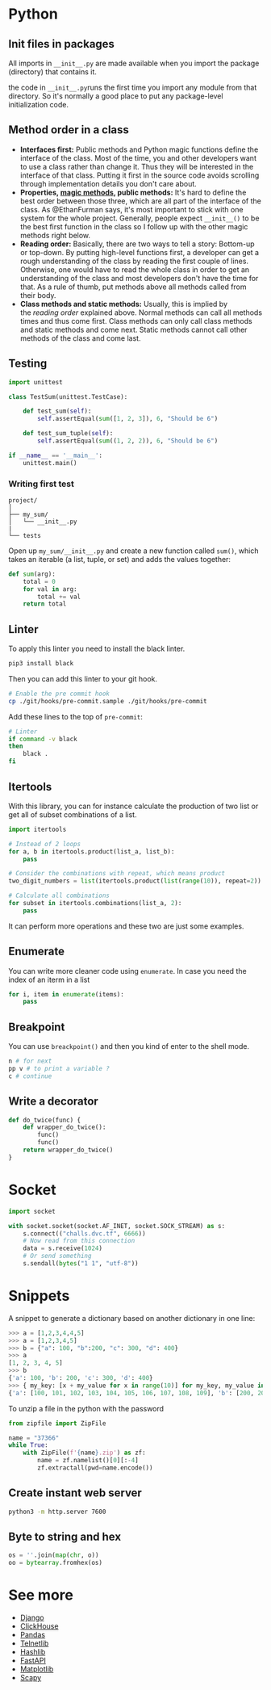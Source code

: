# Python

## Init files in packages

All imports in `__init__.py` are made available when you import the package (directory) that contains it.

the code in `__init__.py`runs the first time you import any module from that directory. So it's normally a good place to put any package-level initialization code.

## Method order in a class

- **Interfaces first:** Public methods and Python magic functions define the interface of the class. Most of the time, you and other developers want to use a class rather than change it. Thus they will be interested in the interface of that class. Putting it first in the source code avoids scrolling through implementation details you don't care about.
- **Properties, [magic methods](https://rszalski.github.io/magicmethods/), public methods:** It's hard to define the best order between those three, which are all part of the interface of the class. As @EthanFurman says, it's most important to stick with one system for the whole project. Generally, people expect `__init__()` to be the best first function in the class so I follow up with the other magic methods right below.
- **Reading order:** Basically, there are two ways to tell a story: Bottom-up or top-down. By putting high-level functions first, a developer can get a rough understanding of the class by reading the first couple of lines. Otherwise, one would have to read the whole class in order to get an understanding of the class and most developers don't have the time for that. As a rule of thumb, put methods above all methods called from their body.
- **Class methods and static methods:** Usually, this is implied by the *reading order* explained above. Normal methods can call all methods times and thus come first. Class methods can only call class methods and static methods and come next. Static methods cannot call other methods of the class and come last.

## Testing

```python
import unittest

class TestSum(unittest.TestCase):

    def test_sum(self):
        self.assertEqual(sum([1, 2, 3]), 6, "Should be 6")

    def test_sum_tuple(self):
        self.assertEqual(sum((1, 2, 2)), 6, "Should be 6")

if __name__ == '__main__':
    unittest.main()
```

### Writing first test

```
project/
│
├── my_sum/
│   └── __init__.py
|
└── tests
```

Open up `my_sum/__init__.py` and create a new function called `sum()`, which takes an iterable (a list, tuple, or set) and adds the values together:

```python
def sum(arg):
    total = 0
    for val in arg:
        total += val
    return total
```

## Linter

To apply this linter you need to install the black linter.

```bash
pip3 install black
```

Then you can add this linter to your git hook.

```bash
# Enable the pre commit hook
cp ./git/hooks/pre-commit.sample ./git/hooks/pre-commit
```

Add these lines to the top of `pre-commit`:

```bash
# Linter
if command -v black
then
	black .
fi
```

## Itertools

With this library, you can for instance calculate the production of two list or get all of subset combinations of a list.

```python
import itertools

# Instead of 2 loops
for a, b in itertools.product(list_a, list_b):
	pass

# Consider the combinations with repeat, which means product
two_digit_numbers = list(itertools.product(list(range(10)), repeat=2))

# Calculate all combinations
for subset in itertools.combinations(list_a, 2):
	pass

```

It can perform more operations and these two are just some examples.

## Enumerate

You can write more cleaner code using `enumerate`. In case you need the index of an iterm in a list

```python
for i, item in enumerate(items):
	pass
```

## Breakpoint

You can use `breackpoint()` and then you kind of enter to the shell mode.

```python
n # for next
pp v # to print a variable ?
c # continue
```

## Write a decorator

```python
def do_twice(func) {
	def wrapper_do_twice():
		func()
		func()
	return wrapper_do_twice()
}
```

# Socket

```python
import socket

with socket.socket(socket.AF_INET, socket.SOCK_STREAM) as s:
    s.connect(("challs.dvc.tf", 6666))
    # Now read from this connection
    data = s.receive(1024)
    # Or send something
    s.sendall(bytes("1 1", "utf-8"))
```


# Snippets

A snippet to generate a dictionary based on another dictionary in one line:

```python
>>> a = [1,2,3,4,4,5]
>>> a = [1,2,3,4,5]
>>> b = {"a": 100, "b":200, "c": 300, "d": 400}
>>> a
[1, 2, 3, 4, 5]
>>> b
{'a': 100, 'b': 200, 'c': 300, 'd': 400}
>>> { my_key: [x + my_value for x in range(10)] for my_key, my_value in b.items() }
{'a': [100, 101, 102, 103, 104, 105, 106, 107, 108, 109], 'b': [200, 201, 202, 203, 204, 205, 206, 207, 208, 209], 'c': [300, 301, 302, 303, 304, 305, 306, 307, 308, 309], 'd': [400, 401, 402, 403, 404, 405, 406, 407, 408, 409]}
```

To unzip a file in the python with the password

```python
from zipfile import ZipFile

name = "37366"
while True:
    with ZipFile(f'{name}.zip') as zf:
        name = zf.namelist()[0][:-4]
        zf.extractall(pwd=name.encode())
```

## Create instant web server

```bash
python3 -m http.server 7600
```

## Byte to string and hex

```python
os = ''.join(map(chr, o))
oo = bytearray.fromhex(os)
```

# See more

- [Django](Django.md)
- [ClickHouse](ClickHouse.md)
- [Pandas](Pandas.md)
- [Telnetlib](Telnetlib.md)
- [Hashlib](Hashlib.md)
- [FastAPI](Python/FastAPI.md)
- [Matplotlib](Python/Matplotlib.md)
- [Scapy](Scapy.md)